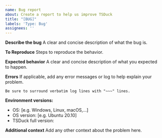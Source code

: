 ```yaml
---
name: Bug report
about: Create a report to help us improve TSDuck
title: "[BUG]"
labels: 'Type: Bug'
assignees: ''
---
```


**Describe the bug**
A clear and concise description of what the bug is.

**To Reproduce**
Steps to reproduce the behavior.

**Expected behavior**
A clear and concise description of what you expected to happen.

**Errors**
If applicable, add any error messages or log to help explain your problem.
~~~
Be sure to surround verbatim log lines with "~~~" lines.
~~~

**Environment versions:**
 - OS: [e.g. Windows, Linux, macOS,...]
 - OS version: [e.g. Ubuntu 20.10]
 - TSDuck full version:

**Additional context**
Add any other context about the problem here.
